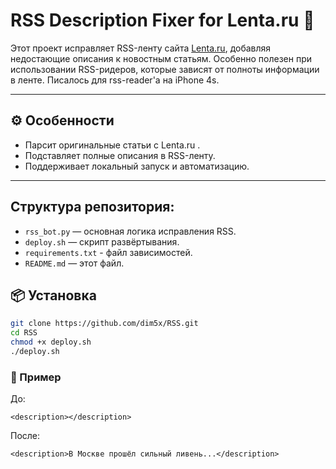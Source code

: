 # RSS Description Fixer for Lenta.ru 📰
Этот проект исправляет RSS-ленту сайта [Lenta.ru](https://lenta.ru), добавляя недостающие описания к новостным статьям. Особенно полезен при использовании RSS-ридеров, которые зависят от полноты информации в ленте.
Писалось для rss-reader'a на iPhone 4s.

---

## ⚙️ Особенности

- Парсит оригинальные статьи с Lenta.ru .
- Подставляет полные описания в RSS-ленту.
- Поддерживает локальный запуск и автоматизацию.

---

Структура репозитория:
-----------------------
- `rss_bot.py` — основная логика исправления RSS.
- `deploy.sh` — скрипт развёртывания.
- `requirements.txt` - файл зависимостей.
- `README.md` — этот файл.



## 📦 Установка

```bash
git clone https://github.com/dim5x/RSS.git
cd RSS
chmod +x deploy.sh
./deploy.sh
````
### 📌 Пример
До:
```
<description></description>
```
После:
```
<description>В Москве прошёл сильный ливень...</description>
```
